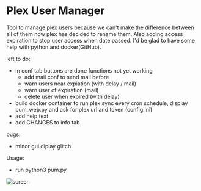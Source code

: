 # Plex User Manager

Tool to manage plex users because we can't make the difference between all of them now plex has decided to rename them. 
Also adding access expiration to stop user access when date passed.
I'd be glad to have some help with python and docker(GitHub).

left to do:
- in conf tab buttons are done functions not yet working
  * add mail conf to send mail before
  * warn users near expiation (with delay / mail)
  * warn user of expiration (mail)
  * delete user when expired (with delay)
- build docker container to run plex sync every cron schedule, display pum_web.py and ask for plex url and token (config.ini)
- add help text
- add CHANGES to info tab

bugs:
- minor gui diplay glitch

Usage:
 - run python3 pum.py
 
![screen](https://user-images.githubusercontent.com/9554635/172479259-af074417-b187-4483-8e98-91dde70861ba.png)
